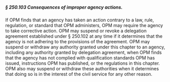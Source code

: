 ##### § 250.103 Consequences of improper agency actions. #####

If OPM finds that an agency has taken an action contrary to a law, rule, regulation, or standard that OPM administers, OPM may require the agency to take corrective action. OPM may suspend or revoke a delegation agreement established under § 250.102 at any time if it determines that the agency is not adhering to the provisions of the agreement. OPM may suspend or withdraw any authority granted under this chapter to an agency, including any authority granted by delegation agreement, when OPM finds that the agency has not complied with qualification standards OPM has issued, instructions OPM has published, or the regulations in this chapter. OPM also may suspend or withdraw these authorities when it determines that doing so is in the interest of the civil service for any other reason.